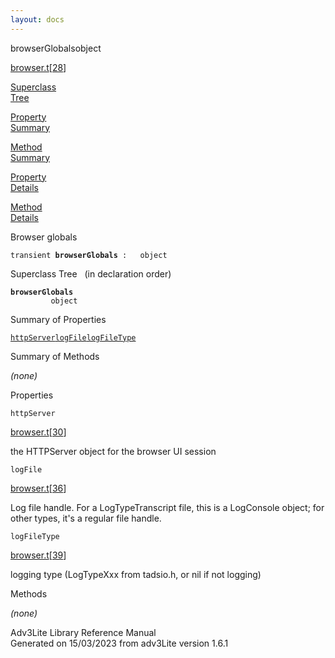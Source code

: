 ```yaml
---
layout: docs
---
```

<span class="title">browserGlobals</span><span class="type">object</span>

[browser.t](../file/browser.t.html)\[[28](../source/browser.t.html#28)\]

[Superclass  
Tree](#_SuperClassTree_)

[Property  
Summary](#_PropSummary_)

[Method  
Summary](#_MethodSummary_)

[Property  
Details](#_Properties_)

[Method  
Details](#_Methods_)

<div class="fdesc">

Browser globals

`transient `**`browserGlobals`**` :   object`

</div>

<span id="_SuperClassTree_"></span>

<div class="mjhd">

<span class="hdln">Superclass Tree</span>   (in declaration order)

</div>

**`browserGlobals`**  
`         object`  
<span id="_PropSummary_"></span>

<div class="mjhd">

<span class="hdln">Summary of Properties</span>  

</div>

[`httpServer`](#httpServer)[`logFile`](#logFile)[`logFileType`](#logFileType)

<span id="_MethodSummary_"></span>

<div class="mjhd">

<span class="hdln">Summary of Methods</span>  

</div>



*(none)* <span id="_Properties_"></span>

<div class="mjhd">

<span class="hdln">Properties</span>  

</div>

<span id="httpServer"></span>

`httpServer`

[browser.t](../file/browser.t.html)\[[30](../source/browser.t.html#30)\]

<div class="desc">

the HTTPServer object for the browser UI session

</div>

<span id="logFile"></span>

`logFile`

[browser.t](../file/browser.t.html)\[[36](../source/browser.t.html#36)\]

<div class="desc">

Log file handle. For a LogTypeTranscript file, this is a LogConsole
object; for other types, it's a regular file handle.

</div>

<span id="logFileType"></span>

`logFileType`

[browser.t](../file/browser.t.html)\[[39](../source/browser.t.html#39)\]

<div class="desc">

logging type (LogTypeXxx from tadsio.h, or nil if not logging)

</div>

<span id="_Methods_"></span>

<div class="mjhd">

<span class="hdln">Methods</span>  

</div>

*(none)*

<div class="ftr">

Adv3Lite Library Reference Manual  
Generated on 15/03/2023 from adv3Lite version 1.6.1

</div>
